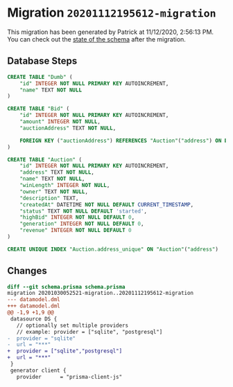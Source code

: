 # Migration `20201112195612-migration`

This migration has been generated by Patrick at 11/12/2020, 2:56:13 PM.
You can check out the [state of the schema](./schema.prisma) after the migration.

## Database Steps

```sql
CREATE TABLE "Dumb" (
    "id" INTEGER NOT NULL PRIMARY KEY AUTOINCREMENT,
    "name" TEXT NOT NULL
)

CREATE TABLE "Bid" (
    "id" INTEGER NOT NULL PRIMARY KEY AUTOINCREMENT,
    "amount" INTEGER NOT NULL,
    "auctionAddress" TEXT NOT NULL,

    FOREIGN KEY ("auctionAddress") REFERENCES "Auction"("address") ON DELETE CASCADE ON UPDATE CASCADE
)

CREATE TABLE "Auction" (
    "id" INTEGER NOT NULL PRIMARY KEY AUTOINCREMENT,
    "address" TEXT NOT NULL,
    "name" TEXT NOT NULL,
    "winLength" INTEGER NOT NULL,
    "owner" TEXT NOT NULL,
    "description" TEXT,
    "createdAt" DATETIME NOT NULL DEFAULT CURRENT_TIMESTAMP,
    "status" TEXT NOT NULL DEFAULT 'started',
    "highBid" INTEGER NOT NULL DEFAULT 0,
    "generation" INTEGER NOT NULL DEFAULT 0,
    "revenue" INTEGER NOT NULL DEFAULT 0
)

CREATE UNIQUE INDEX "Auction.address_unique" ON "Auction"("address")
```

## Changes

```diff
diff --git schema.prisma schema.prisma
migration 20201030052521-migration..20201112195612-migration
--- datamodel.dml
+++ datamodel.dml
@@ -1,9 +1,9 @@
 datasource DS {
   // optionally set multiple providers
   // example: provider = ["sqlite", "postgresql"]
-  provider = "sqlite"
-  url = "***"
+  provider = ["sqlite","postgresql"]
+  url = "***"
 }
 generator client {
   provider      = "prisma-client-js"
```


